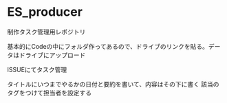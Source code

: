 # ES_producer
制作タスク管理用レポジトリ

基本的にCodeの中にフォルダ作ってあるので、ドライブのリンクを貼る。データはドライブにアップロード

ISSUEにてタスク管理

タイトルにいつまでやるかの日付と要約を書いて、内容はその下に書く
該当のタグをつけて担当者を設定する
